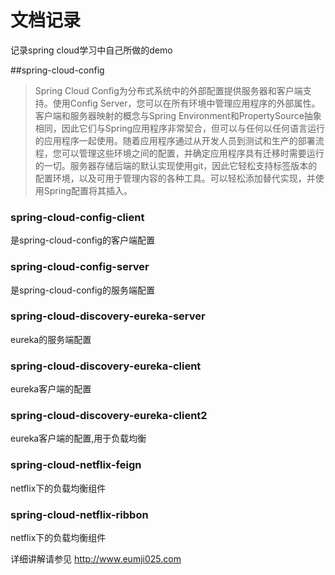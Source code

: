 # 文档记录
记录spring cloud学习中自己所做的demo

##spring-cloud-config

>Spring Cloud Config为分布式系统中的外部配置提供服务器和客户端支持。使用Config Server，您可以在所有环境中管理应用程序的外部属性。客户端和服务器映射的概念与Spring Environment和PropertySource抽象相同，因此它们与Spring应用程序非常契合，但可以与任何以任何语言运行的应用程序一起使用。随着应用程序通过从开发人员到测试和生产的部署流程，您可以管理这些环境之间的配置，并确定应用程序具有迁移时需要运行的一切。服务器存储后端的默认实现使用git，因此它轻松支持标签版本的配置环境，以及可用于管理内容的各种工具。可以轻松添加替代实现，并使用Spring配置将其插入。

### spring-cloud-config-client

是spring-cloud-config的客户端配置

### spring-cloud-config-server
是spring-cloud-config的服务端配置

###  spring-cloud-discovery-eureka-server
eureka的服务端配置

###  spring-cloud-discovery-eureka-client
eureka客户端的配置

###  spring-cloud-discovery-eureka-client2
eureka客户端的配置,用于负载均衡

###  spring-cloud-netflix-feign
netflix下的负载均衡组件

### spring-cloud-netflix-ribbon
netflix下的负载均衡组件


详细讲解请参见 http://www.eumji025.com
